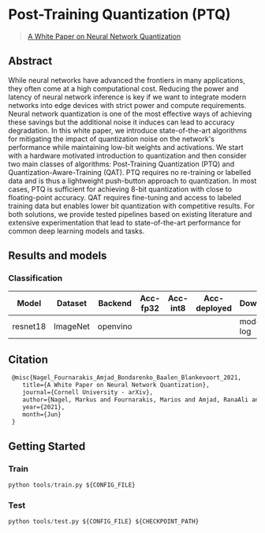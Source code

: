 # Post-Training Quantization (PTQ)

> [A White Paper on Neural Network Quantization](https://arxiv.org/abs/2106.08295)

<!-- [ALGORITHM] -->

## Abstract

While neural networks have advanced the frontiers in many applications, they often come at a high computational cost. Reducing the power and latency of neural network inference is key if we want to integrate modern networks into edge devices with strict power and compute requirements. Neural network quantization is one of the most effective ways of achieving these savings but the additional noise it induces can lead to accuracy degradation. In this white paper, we introduce state-of-the-art algorithms for mitigating the impact of quantization noise on the network's performance while maintaining low-bit weights and activations. We start with a hardware motivated introduction to quantization and then consider two main classes of algorithms: Post-Training Quantization (PTQ) and Quantization-Aware-Training (QAT). PTQ requires no re-training or labelled data and is thus a lightweight push-button approach to quantization. In most cases, PTQ is sufficient for achieving 8-bit quantization with close to floating-point accuracy. QAT requires fine-tuning and access to labeled training data but enables lower bit quantization with competitive results. For both solutions, we provide tested pipelines based on existing literature and extensive experimentation that lead to state-of-the-art performance for common deep learning models and tasks.

## Results and models

### Classification

| Model    | Dataset  | Backend  | Acc-fp32 | Acc-int8 | Acc-deployed | Download     |
| -------- | -------- | -------- | -------- | -------- | ------------ | ------------ |
| resnet18 | ImageNet | openvino |          |          |              | model \| log |

## Citation

```latex
 @misc{Nagel_Fournarakis_Amjad_Bondarenko_Baalen_Blankevoort_2021,
    title={A White Paper on Neural Network Quantization},
    journal={Cornell University - arXiv},
    author={Nagel, Markus and Fournarakis, Marios and Amjad, RanaAli and Bondarenko, Yelysei and Baalen, Martvan and Blankevoort, Tijmen},
    year={2021},
    month={Jun}
 }
```

## Getting Started

### Train

```python
python tools/train.py ${CONFIG_FILE}
```

### Test

```python
python tools/test.py ${CONFIG_FILE} ${CHECKPOINT_PATH}
```

